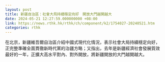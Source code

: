 ```yaml
---
layout: post
title: 新疆自治區：社會大局持續穩定向好　開放大門越開越大
date: 2024-05-21 12:27:59.000000000 +08:00
link: https://news.rthk.hk/rthk/ch/component/k2/1754027-20240521.htm
categories: rthk
---
```


在北京，新疆維吾爾自治區介紹中國式現代化情況，表示社會大局持續穩定向好，正完整準確全面貫徹新時代黨的治疆方略；又指出，去年是新疆經濟社會發展質效最好的一年，正擴大高水平對內、對外開放，將新疆開放的大門越開越大。
